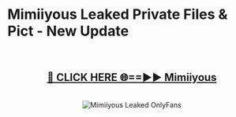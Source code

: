 # Mimiiyous Leaked Private Files & Pict - New Update
<br>
<div align="center">
<h2><a href="https://mediafilles.blogspot.com/?title=Mimiiyous" rel="nofollow">🔴 CLICK HERE 🌐==►► Mimiiyous</a></h2>
<br>
<a href="https://mediafilles.blogspot.com/?title=Mimiiyous" rel="nofollow" data-target="animated-image.originalLink"><img src="https://i.ibb.co.com/WyWwxjT/player-gif2.gif" alt="Mimiiyous Leaked OnlyFans" style="max-width: 100%; display: inline-block;" data-target="animated-image.originalImage"></a>
</div>
<br>